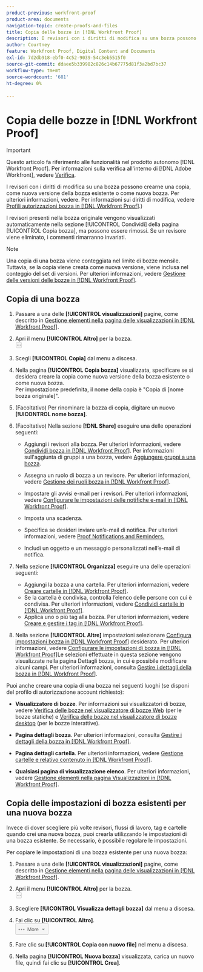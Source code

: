 ```yaml
---
product-previous: workfront-proof
product-area: documents
navigation-topic: create-proofs-and-files
title: Copia delle bozze in [!DNL Workfront Proof]
description: I revisori con i diritti di modifica su una bozza possono crearne una copia, come nuova versione della bozza esistente o come nuova bozza. Per ulteriori informazioni, vedere. Per informazioni sui diritti di modifica, consulta Profili autorizzazioni bozza in Workfront Proof.
author: Courtney
feature: Workfront Proof, Digital Content and Documents
exl-id: 7d2db918-ebf0-4c52-9039-54c3eb5515f0
source-git-commit: ddaee5b339982c826c14b67775d81f3a2bd7bc37
workflow-type: tm+mt
source-wordcount: '681'
ht-degree: 0%

---
```


# Copia delle bozze in [!DNL Workfront Proof]

>[!IMPORTANT]
>
>Questo articolo fa riferimento alle funzionalità nel prodotto autonomo [!DNL Workfront Proof]. Per informazioni sulla verifica all&#39;interno di [!DNL Adobe Workfront], vedere [Verifica](../../../review-and-approve-work/proofing/proofing.md).

I revisori con i diritti di modifica su una bozza possono crearne una copia, come nuova versione della bozza esistente o come nuova bozza. Per ulteriori informazioni, vedere. Per informazioni sui diritti di modifica, vedere [Profili autorizzazioni bozza in [!DNL Workfront Proof]](../../../workfront-proof/wp-acct-admin/account-settings/proof-perm-profiles-in-wp.md).)

I revisori presenti nella bozza originale vengono visualizzati automaticamente nella sezione [!UICONTROL Condividi] della pagina [!UICONTROL Copia bozza], ma possono essere rimossi. Se un revisore viene eliminato, i commenti rimarranno invariati.

>[!NOTE]
>
>Una copia di una bozza viene conteggiata nel limite di bozze mensile. Tuttavia, se la copia viene creata come nuova versione, viene inclusa nel conteggio del set di versioni. Per ulteriori informazioni, vedere [Gestione delle versioni delle bozze in [!DNL Workfront Proof]](../../../workfront-proof/wp-work-proofsfiles/manage-your-work/manage-proof-versions.md).

## Copia di una bozza

1. Passare a una delle **[!UICONTROL visualizzazioni]** pagine, come descritto in [Gestione elementi nella pagina delle visualizzazioni in [!DNL Workfront Proof]](../../../workfront-proof/wp-work-proofsfiles/manage-your-work/manage-items-on-views-page.md).

1. Apri il menu **[!UICONTROL Altro]** per la bozza.\
   ![Altro menu](assets/more-button-small.png)

1. Scegli **[!UICONTROL Copia]** dal menu a discesa.
1. Nella pagina **[!UICONTROL Copia bozza]** visualizzata, specificare se si desidera creare la copia come nuova versione della bozza esistente o come nuova bozza.\
   Per impostazione predefinita, il nome della copia è &quot;Copia di [nome bozza originale]&quot;.

1. (Facoltativo) Per rinominare la bozza di copia, digitare un nuovo **[!UICONTROL nome bozza]**.
1. (Facoltativo) Nella sezione **[!DNL Share]** eseguire una delle operazioni seguenti:

   * Aggiungi i revisori alla bozza. Per ulteriori informazioni, vedere [Condividi bozza in [!DNL Workfront Proof]](../../../workfront-proof/wp-work-proofsfiles/share-proofs-and-files/share-proof.md). Per informazioni sull&#39;aggiunta di gruppi a una bozza, vedere [Aggiungere gruppi a una bozza](../../../workfront-proof/wp-mnguserscontacts/groups/add-groups.md).

   * Assegna un ruolo di bozza a un revisore. Per ulteriori informazioni, vedere [Gestione dei ruoli bozza in [!DNL Workfront Proof]](../../../workfront-proof/wp-work-proofsfiles/share-proofs-and-files/manage-proof-roles.md).
   * Impostare gli avvisi e-mail per i revisori. Per ulteriori informazioni, vedere [Configurare le impostazioni delle notifiche e-mail in [!DNL Workfront Proof]](../../../workfront-proof/wp-emailsntfctns/email-alerts/config-email-notification-settings-wp.md).
   * Imposta una scadenza.
   * Specifica se desideri inviare un’e-mail di notifica. Per ulteriori informazioni, vedere [Proof Notifications and Reminders.](https://support.workfront.com/hc/en-us/sections/115000920788-Proof-notifications-and-reminders)
   * Includi un oggetto e un messaggio personalizzati nell’e-mail di notifica.

1. Nella sezione **[!UICONTROL Organizza]** eseguire una delle operazioni seguenti:

   * Aggiungi la bozza a una cartella. Per ulteriori informazioni, vedere [Creare cartelle in [!DNL Workfront Proof]](../../../workfront-proof/wp-work-proofsfiles/organize-your-work/create-folders.md).
   * Se la cartella è condivisa, controlla l’elenco delle persone con cui è condivisa. Per ulteriori informazioni, vedere [Condividi cartelle in [!DNL Workfront Proof]](../../../workfront-proof/wp-work-proofsfiles/organize-your-work/share-folders.md).
   * Applica uno o più tag alla bozza. Per ulteriori informazioni, vedere [Creare e gestire i tag in [!DNL Workfront Proof]](../../../workfront-proof/wp-work-proofsfiles/organize-your-work/create-and-manage-tags.md).

1. Nella sezione **[!UICONTROL Altre]** impostazioni selezionare [Configura impostazioni bozza in [!DNL Workfront Proof]](../../../workfront-proof/wp-work-proofsfiles/manage-your-work/configure-proof-settings.md) desiderato. Per ulteriori informazioni, vedere [Configurare le impostazioni di bozza in [!DNL Workfront Proof]](../../../workfront-proof/wp-work-proofsfiles/manage-your-work/configure-proof-settings.md)Le selezioni effettuate in questa sezione vengono visualizzate nella pagina Dettagli bozza, in cui è possibile modificare alcuni campi. Per ulteriori informazioni, consulta [Gestire i dettagli della bozza in [!DNL Workfront Proof]](../../../workfront-proof/wp-work-proofsfiles/manage-your-work/manage-proof-details.md).

Puoi anche creare una copia di una bozza nei seguenti luoghi (se disponi del profilo di autorizzazione account richiesto):

* **Visualizzatore di bozze**. Per informazioni sui visualizzatori di bozze, vedere [Verifica delle bozze nel visualizzatore di bozze Web](https://support.workfront.com/hc/en-us/sections/115000275214-Reviewing-Proofs-in-the-Web-Proofing-Viewer) (per le bozze statiche) e [Verifica delle bozze nel visualizzatore di bozze desktop](https://support.workfront.com/hc/en-us/sections/360000686434-Reviewing-Proofs-in-the-Desktop-Proofing-Viewer) (per le bozze interattive).

* **Pagina dettagli bozza**. Per ulteriori informazioni, consulta [Gestire i dettagli della bozza in [!DNL Workfront Proof]](../../../workfront-proof/wp-work-proofsfiles/manage-your-work/manage-proof-details.md).

* **Pagina dettagli cartella**. Per ulteriori informazioni, vedere [Gestione cartelle e relativo contenuto in [!DNL Workfront Proof]](../../../workfront-proof/wp-work-proofsfiles/organize-your-work/manage-folders-and-contents.md).

* **Qualsiasi pagina di visualizzazione elenco**. Per ulteriori informazioni, vedere [Gestione elementi nella pagina Visualizzazioni in [!DNL Workfront Proof]](../../../workfront-proof/wp-work-proofsfiles/manage-your-work/manage-items-on-views-page.md).

## Copia delle impostazioni di bozza esistenti per una nuova bozza

Invece di dover scegliere più volte revisori, flussi di lavoro, tag e cartelle quando crei una nuova bozza, puoi crearla utilizzando le impostazioni di una bozza esistente. Se necessario, è possibile regolare le impostazioni.

Per copiare le impostazioni di una bozza esistente per una nuova bozza:

1. Passare a una delle **[!UICONTROL visualizzazioni]** pagine, come descritto in [Gestione elementi nella pagina delle visualizzazioni in [!DNL Workfront Proof]](../../../workfront-proof/wp-work-proofsfiles/manage-your-work/manage-items-on-views-page.md).

1. Apri il menu **[!UICONTROL Altro]** per la bozza.\
   ![Altro menu](assets/more-button-small.png)

1. Scegliere **[!UICONTROL Visualizza dettagli bozza]** dal menu a discesa.
1. Fai clic su **[!UICONTROL Altro]**.\
   ![Altro_pulsante_versione_testo.png](assets/more-button-text-version.png)

1. Fare clic su **[!UICONTROL Copia con nuovo file]** nel menu a discesa.
1. Nella pagina **[!UICONTROL Nuova bozza]** visualizzata, carica un nuovo file, quindi fai clic su **[!UICONTROL Crea]**.
